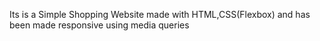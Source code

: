 Its is a Simple Shopping Website made with HTML,CSS(Flexbox) and has been made responsive using media queries
